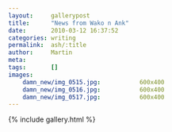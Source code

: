 ```yaml
---
layout:     gallerypost
title:      "News from Wako n Ank"
date:       2010-03-12 16:37:52
categories: writing
permalink:  ash/:title
author:     Martin
meta:
tags:       []
images:
    damn_new/img_0515.jpg:           600x400
    damn_new/img_0516.jpg:           600x400
    damn_new/img_0517.jpg:           600x400
---
```


{% include gallery.html %}
